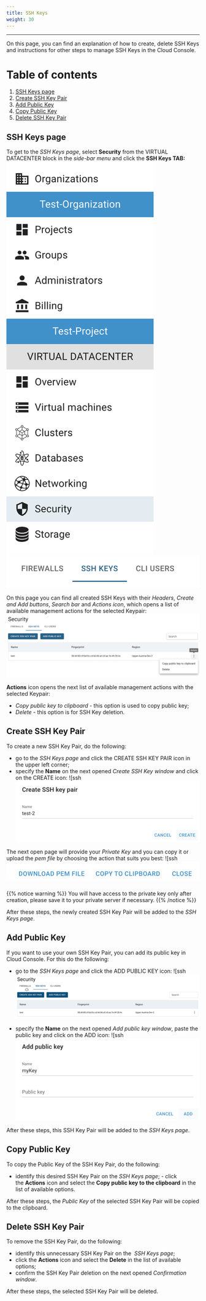 ```yaml
---
title: SSH Keys
weight: 30
---
```

___
On this page, you can find an explanation of how to create, delete SSH Keys and instructions for other steps to manage SSH Keys in the Cloud Console.

# Table of contents

1. [SSH Keys page](#ssh-keys-page)
2. [Create SSH Key Pair](#create-ssh-key-pair)
3. [Add Public Key](#add-public-key)
4. [Copy Public Key](#copy-public-key)
5. [Delete SSH Key Pair](#delete-ssh-key-pair)

## SSH Keys page
To get to the *SSH Keys page*, select **Security** from the VIRTUAL DATACENTER block in the *side-bar menu* and click the **SSH Keys TAB:**
![](../../../assets/images/cli/1.png?classes=border,shadow) 
![](../../../assets/images/ssh/1.png?classes=border,shadow) 

On this page you can find all created SSH Keys with their *Headers*, *Create and Add buttons*, *Search bar* and *Actions icon*, which opens a list of available management actions for the selected Keypair:
![](../../../assets/images/ssh/2.png?classes=border,shadow) 

**Actions** icon opens the next list of available management actions with the selected Keypair:
- *Copy public key to clipboard* - this option is used to copy public key;
- *Delete* - this option is for SSH Key deletion.

## Create SSH Key Pair
To create a new SSH Key Pair, do the following:
- go to the *SSH Keys page* and click the CREATE SSH KEY PAIR icon in the upper left corner;
- specify the **Name** on the next opened *Create SSH Key window* and click on the CREATE icon:
![ssh![](../../../assets/images/ssh/3.png?classes=border,shadow)

The next open page will provide your *Private Key* and you can copy it or upload the *pem file* by choosing the action that suits you best:
![ssh![](../../../assets/images/ssh/4.png?classes=border,shadow)

{{% notice warning %}}
You will have access to the private key only after creation, please save it to your private server if necessary.
{{% /notice %}}
 
After these steps, the newly created SSH Key Pair will be added to the *SSH Keys page*.

## Add Public Key 
If you want to use your own SSH Key Pair, you can add its public key in Cloud Console.
For this do the following:
- go to the *SSH Keys page* and click the ADD PUBLIC KEY icon:
![ssh![](../../../assets/images/ssh/5.png?classes=border,shadow)

- specify the **Name** on the next opened *Add public key window*, paste the public key and click on the ADD icon:
![ssh![](../../../assets/images/ssh/6.png?classes=border,shadow)

After these steps, this SSH Key Pair will be added to the *SSH Keys page*.

## Copy Public Key
To copy the Public Key of the SSH Key Pair, do the following:
- identify this desired SSH Key Pair on the *SSH Keys page*;
- click the **Actions** icon and select the **Copy public key to the clipboard** in the list of available options.

After these steps, the *Public Key* of the selected SSH Key Pair will be copied to the clipboard.

## Delete SSH Key Pair
To remove the SSH Key Pair, do the following:
- identify this unnecessary SSH Key Pair on the  *SSH Keys page*;
- click the **Actions** icon and select the **Delete** in the list of available options;
- confirm the SSH Key Pair deletion on the next opened *Confirmation window*.

After these steps, the selected SSH Key Pair will be deleted.


